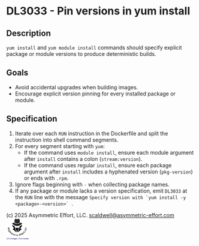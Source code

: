 # DL3033 - Pin versions in yum install

## Description
`yum install` and `yum module install` commands should specify explicit package
or module versions to produce deterministic builds.

## Goals
- Avoid accidental upgrades when building images.
- Encourage explicit version pinning for every installed package or module.

## Specification
1. Iterate over each `RUN` instruction in the Dockerfile and split the
   instruction into shell command segments.
2. For every segment starting with `yum`:
   - If the command uses `module install`, ensure each module argument after
     `install` contains a colon (`stream:version`).
   - If the command uses regular `install`, ensure each package argument after
     `install` includes a hyphenated version (`pkg-version`) or ends with
     `.rpm`.
3. Ignore flags beginning with `-` when collecting package names.
4. If any package or module lacks a version specification, emit `DL3033` at the
   `RUN` line with the message ``Specify version with `yum install -y <package>-<version>` ``.

(c) 2025 Asymmetric Effort, LLC. <scaldwell@asymmetric-effort.com>
[<img src="../img/asymmetric-effort.png" alt="Asymmetric Effort logo" width="60" height="60">](https://asymmetric-effort.com/)
